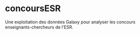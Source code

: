 # concoursESR
Une exploitation des données Galaxy pour analyser les concours enseignants-chercheurs de l'ESR.
